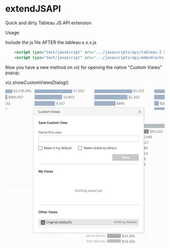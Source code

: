 # extendJSAPI
Quick and dirty Tableau JS API extension

Usage:

Include the js file AFTER the tableau.x.x.x.js

```html
    <script type="text/javascript" src=".../javascripts/api/tableau-2.5.1.js"></script>
	<script type="text/javascript" src=".../javascripts/api/embedrocks.js"></script>
```


Now you have a new method on viz for opening the native "Custom Views" popup:

viz.showCustomViewsDialog()

![ScreenShot](https://raw.githubusercontent.com/aalteirac/extendJSAPI/master/pic.png)
